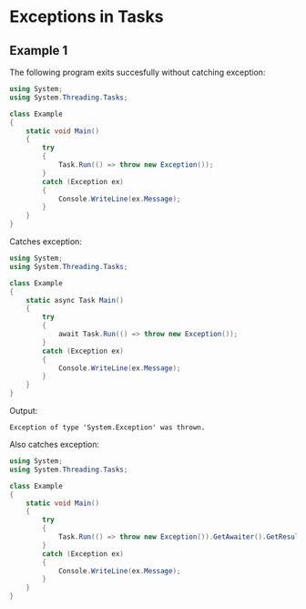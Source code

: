 # Exceptions in Tasks

## Example 1

The following program exits succesfully without catching exception:

```csharp
using System;
using System.Threading.Tasks;

class Example
{
    static void Main()
    {
        try
        {
            Task.Run(() => throw new Exception());
        }
        catch (Exception ex)
        {
            Console.WriteLine(ex.Message);
        }
    }
}
```

Catches exception:

```csharp
using System;
using System.Threading.Tasks;

class Example
{
    static async Task Main()
    {
        try
        {
            await Task.Run(() => throw new Exception());
        }
        catch (Exception ex)
        {
            Console.WriteLine(ex.Message);
        }
    }
}
```

Output:

```output
Exception of type 'System.Exception' was thrown.
```

Also catches exception:

```csharp
using System;
using System.Threading.Tasks;

class Example
{
    static void Main()
    {
        try
        {
            Task.Run(() => throw new Exception()).GetAwaiter().GetResult();
        }
        catch (Exception ex)
        {
            Console.WriteLine(ex.Message);
        }
    }
}
```
